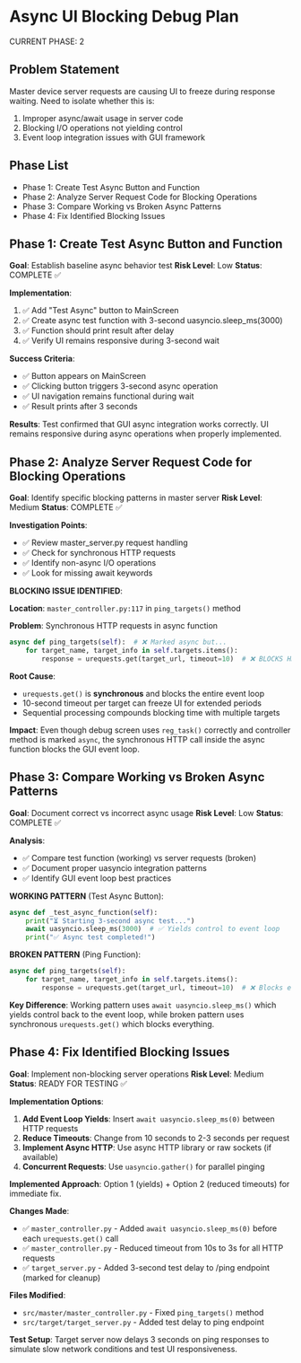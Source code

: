 # Async UI Blocking Debug Plan

CURRENT PHASE: 2

## Problem Statement

Master device server requests are causing UI to freeze during response waiting. Need to isolate whether this is:
1. Improper async/await usage in server code
2. Blocking I/O operations not yielding control
3. Event loop integration issues with GUI framework

## Phase List

- Phase 1: Create Test Async Button and Function
- Phase 2: Analyze Server Request Code for Blocking Operations
- Phase 3: Compare Working vs Broken Async Patterns
- Phase 4: Fix Identified Blocking Issues

## Phase 1: Create Test Async Button and Function

**Goal**: Establish baseline async behavior test
**Risk Level**: Low
**Status**: COMPLETE ✅

**Implementation**:
1. ✅ Add "Test Async" button to MainScreen
2. ✅ Create async test function with 3-second uasyncio.sleep_ms(3000)
3. ✅ Function should print result after delay
4. ✅ Verify UI remains responsive during 3-second wait

**Success Criteria**:
- ✅ Button appears on MainScreen
- ✅ Clicking button triggers 3-second async operation
- ✅ UI navigation remains functional during wait
- ✅ Result prints after 3 seconds

**Results**: Test confirmed that GUI async integration works correctly. UI remains responsive during async operations when properly implemented.

## Phase 2: Analyze Server Request Code for Blocking Operations

**Goal**: Identify specific blocking patterns in master server
**Risk Level**: Medium
**Status**: COMPLETE ✅

**Investigation Points**:
- ✅ Review master_server.py request handling
- ✅ Check for synchronous HTTP requests
- ✅ Identify non-async I/O operations
- ✅ Look for missing await keywords

**BLOCKING ISSUE IDENTIFIED**: 

**Location**: `master_controller.py:117` in `ping_targets()` method

**Problem**: Synchronous HTTP requests in async function
```python
async def ping_targets(self):  # ❌ Marked async but...
    for target_name, target_info in self.targets.items():
        response = urequests.get(target_url, timeout=10)  # ❌ BLOCKS HERE!
```

**Root Cause**: 
- `urequests.get()` is **synchronous** and blocks the entire event loop
- 10-second timeout per target can freeze UI for extended periods
- Sequential processing compounds blocking time with multiple targets

**Impact**: Even though debug screen uses `reg_task()` correctly and controller method is marked `async`, the synchronous HTTP call inside the async function blocks the GUI event loop.

## Phase 3: Compare Working vs Broken Async Patterns

**Goal**: Document correct vs incorrect async usage
**Risk Level**: Low
**Status**: COMPLETE ✅

**Analysis**:
- ✅ Compare test function (working) vs server requests (broken)
- ✅ Document proper uasyncio integration patterns
- ✅ Identify GUI event loop best practices

**WORKING PATTERN** (Test Async Button):
```python
async def _test_async_function(self):
    print("⏳ Starting 3-second async test...")
    await uasyncio.sleep_ms(3000)  # ✅ Yields control to event loop
    print("✅ Async test completed!")
```

**BROKEN PATTERN** (Ping Function):
```python
async def ping_targets(self):
    for target_name, target_info in self.targets.items():
        response = urequests.get(target_url, timeout=10)  # ❌ Blocks event loop
```

**Key Difference**: Working pattern uses `await uasyncio.sleep_ms()` which yields control back to the event loop, while broken pattern uses synchronous `urequests.get()` which blocks everything.

## Phase 4: Fix Identified Blocking Issues

**Goal**: Implement non-blocking server operations
**Risk Level**: Medium
**Status**: READY FOR TESTING ✅

**Implementation Options**:
1. **Add Event Loop Yields**: Insert `await uasyncio.sleep_ms(0)` between HTTP requests
2. **Reduce Timeouts**: Change from 10 seconds to 2-3 seconds per request
3. **Implement Async HTTP**: Use async HTTP library or raw sockets (if available)
4. **Concurrent Requests**: Use `uasyncio.gather()` for parallel pinging

**Implemented Approach**: Option 1 (yields) + Option 2 (reduced timeouts) for immediate fix.

**Changes Made**:
- ✅ `master_controller.py` - Added `await uasyncio.sleep_ms(0)` before each `urequests.get()` call
- ✅ `master_controller.py` - Reduced timeout from 10s to 3s for all HTTP requests  
- ✅ `target_server.py` - Added 3-second test delay to /ping endpoint (marked for cleanup)

**Files Modified**:
- `src/master/master_controller.py` - Fixed `ping_targets()` method
- `src/target/target_server.py` - Added test delay to ping endpoint

**Test Setup**: Target server now delays 3 seconds on ping responses to simulate slow network conditions and test UI responsiveness.